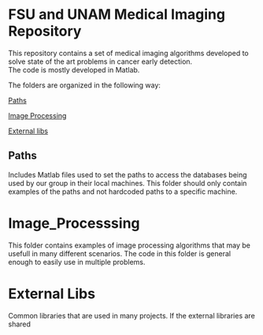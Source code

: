 FSU and UNAM Medical Imaging Repository
=========

This repository contains a set of medical imaging algorithms
developed to solve state of the art problems in cancer early detection.  
The code is mostly developed in Matlab. 

The folders are organized in the following way:

[Paths](#paths)

[Image Processing](#Image_Processing)

[External libs](#External_Libs)

## Paths
Includes Matlab files used to set the paths to access the databases
being used by our group in their local machines. This folder should only
contain examples of the paths and not hardcoded paths to a specific machine. 

# Image_Processsing
This folder contains examples of image processing algorithms that may be usefull
in many different scenarios. The code in this folder is general enough to easily use in multiple problems.  

# External Libs
Common libraries that are used in many projects. If the external libraries are shared 
